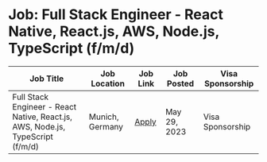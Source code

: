 # Job: Full Stack Engineer - React Native, React.js, AWS, Node.js, TypeScript (f/m/d)

| Job Title | Job Location | Job Link | Job Posted | Visa Sponsorship |
| --- | --- | --- | --- | --- |
| Full Stack Engineer - React Native, React.js, AWS, Node.js, TypeScript (f/m/d) | Munich, Germany | [Apply](https://join.com/companies/ticketbro/8180648-full-stack-engineer-react-native-react-js-aws-node-js-typescript-f-m-d) | May 29, 2023 | Visa Sponsorship |
